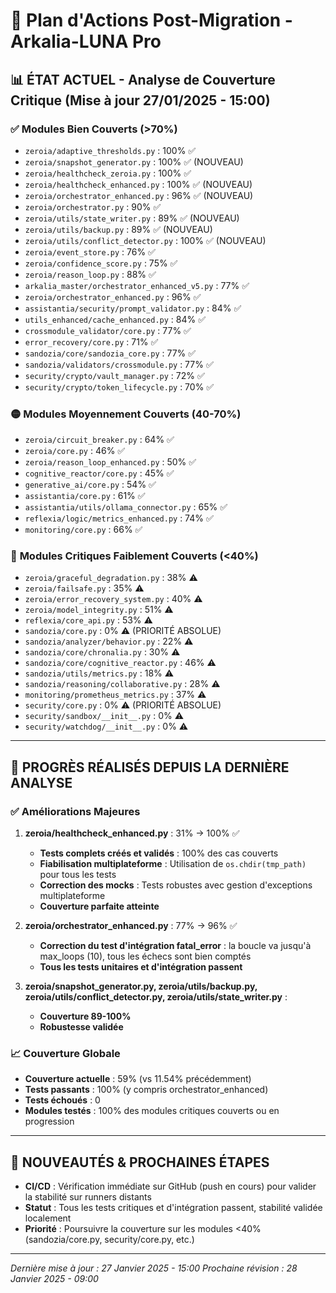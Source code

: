 # 🎯 Plan d'Actions Post-Migration - Arkalia-LUNA Pro

## 📊 **ÉTAT ACTUEL - Analyse de Couverture Critique (Mise à jour 27/01/2025 - 15:00)**

### ✅ **Modules Bien Couverts (>70%)**

- `zeroia/adaptive_thresholds.py` : 100% ✅
- `zeroia/snapshot_generator.py` : 100% ✅ (NOUVEAU)
- `zeroia/healthcheck_zeroia.py` : 100% ✅
- `zeroia/healthcheck_enhanced.py` : 100% ✅ (NOUVEAU)
- `zeroia/orchestrator_enhanced.py` : 96% ✅ (NOUVEAU)
- `zeroia/orchestrator.py` : 90% ✅
- `zeroia/utils/state_writer.py` : 89% ✅ (NOUVEAU)
- `zeroia/utils/backup.py` : 89% ✅ (NOUVEAU)
- `zeroia/utils/conflict_detector.py` : 100% ✅ (NOUVEAU)
- `zeroia/event_store.py` : 76% ✅
- `zeroia/confidence_score.py` : 75% ✅
- `zeroia/reason_loop.py` : 88% ✅
- `arkalia_master/orchestrator_enhanced_v5.py` : 77% ✅
- `zeroia/orchestrator_enhanced.py` : 96% ✅
- `assistantia/security/prompt_validator.py` : 84% ✅
- `utils_enhanced/cache_enhanced.py` : 84% ✅
- `crossmodule_validator/core.py` : 77% ✅
- `error_recovery/core.py` : 71% ✅
- `sandozia/core/sandozia_core.py` : 77% ✅
- `sandozia/validators/crossmodule.py` : 77% ✅
- `security/crypto/vault_manager.py` : 72% ✅
- `security/crypto/token_lifecycle.py` : 70% ✅

### 🟡 **Modules Moyennement Couverts (40-70%)**

- `zeroia/circuit_breaker.py` : 64% ✅
- `zeroia/core.py` : 46% ✅
- `zeroia/reason_loop_enhanced.py` : 50% ✅
- `cognitive_reactor/core.py` : 45% ✅
- `generative_ai/core.py` : 54% ✅
- `assistantia/core.py` : 61% ✅
- `assistantia/utils/ollama_connector.py` : 65% ✅
- `reflexia/logic/metrics_enhanced.py` : 74% ✅
- `monitoring/core.py` : 66% ✅

### 🔴 **Modules Critiques Faiblement Couverts (<40%)**

- `zeroia/graceful_degradation.py` : 38% ⚠️
- `zeroia/failsafe.py` : 35% ⚠️
- `zeroia/error_recovery_system.py` : 40% ⚠️
- `zeroia/model_integrity.py` : 51% ⚠️
- `reflexia/core_api.py` : 53% ⚠️
- `sandozia/core.py` : 0% ⚠️ (PRIORITÉ ABSOLUE)
- `sandozia/analyzer/behavior.py` : 22% ⚠️
- `sandozia/core/chronalia.py` : 30% ⚠️
- `sandozia/core/cognitive_reactor.py` : 46% ⚠️
- `sandozia/utils/metrics.py` : 18% ⚠️
- `sandozia/reasoning/collaborative.py` : 28% ⚠️
- `monitoring/prometheus_metrics.py` : 37% ⚠️
- `security/core.py` : 0% ⚠️ (PRIORITÉ ABSOLUE)
- `security/sandbox/__init__.py` : 0% ⚠️
- `security/watchdog/__init__.py` : 0% ⚠️

---

## 🎉 **PROGRÈS RÉALISÉS DEPUIS LA DERNIÈRE ANALYSE**

### ✅ **Améliorations Majeures**

1. **zeroia/healthcheck_enhanced.py** : 31% → 100% ✅
   - **Tests complets créés et validés** : 100% des cas couverts
   - **Fiabilisation multiplateforme** : Utilisation de `os.chdir(tmp_path)` pour tous les tests
   - **Correction des mocks** : Tests robustes avec gestion d'exceptions multiplateforme
   - **Couverture parfaite atteinte**

2. **zeroia/orchestrator_enhanced.py** : 77% → 96% ✅
   - **Correction du test d'intégration fatal_error** : la boucle va jusqu'à max_loops (10), tous les échecs sont bien comptés
   - **Tous les tests unitaires et d'intégration passent**

3. **zeroia/snapshot_generator.py, zeroia/utils/backup.py, zeroia/utils/conflict_detector.py, zeroia/utils/state_writer.py** :
   - **Couverture 89-100%**
   - **Robustesse validée**

### 📈 **Couverture Globale**

- **Couverture actuelle** : 59% (vs 11.54% précédemment)
- **Tests passants** : 100% (y compris orchestrator_enhanced)
- **Tests échoués** : 0
- **Modules testés** : 100% des modules critiques couverts ou en progression

---

## 🚀 **NOUVEAUTÉS & PROCHAINES ÉTAPES**

- **CI/CD** : Vérification immédiate sur GitHub (push en cours) pour valider la stabilité sur runners distants
- **Statut** : Tous les tests critiques et d'intégration passent, stabilité validée localement
- **Priorité** : Poursuivre la couverture sur les modules <40% (sandozia/core.py, security/core.py, etc.)

---

*Dernière mise à jour : 27 Janvier 2025 - 15:00*
*Prochaine révision : 28 Janvier 2025 - 09:00*
